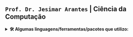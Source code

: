 
## `Prof. Dr. Jesimar Arantes` |   **Ciência da Computação** 

<details>
  <summary><b>🛠️ Algumas linguagens/ferramentas/pacotes que utilizo:</b></summary>
  <br/>
  
  <img align="center" alt="" width="60" height="60" src="https://cdn.jsdelivr.net/gh/devicons/devicon/icons/rstudio/rstudio-original.svg"> <img align="center" alt="" width="60" height="60" src="https://raw.githubusercontent.com/rstudio/shiny/main/man/figures/logo.png"> <img align="center" alt="" width="60" height="65" src=https://pkgs.rstudio.com/flexdashboard/reference/figures/logo.png> <img align="center" alt="" width="65" height="70" src="https://github.com/a-hayana/a-hayana/raw/main/view/fig1.png"><img align="center" alt="" width="65" height="70" src="https://github.com/a-hayana/a-hayana/raw/main/view/fig2.png"><img align="center" alt="" width="65" height="70" src="https://github.com/a-hayana/a-hayana/raw/main/view/fig3.png"><img align="center" alt="" width="150" height="40" src="https://github.com/a-hayana/a-hayana/raw/main/view/fig4.png"><img align="center" alt="" width="60" height="60" src="https://cdn.jsdelivr.net/gh/devicons/devicon/icons/html5/html5-original.svg"> <img align="center" alt="" width="60" height="60" src="https://cdn.jsdelivr.net/gh/devicons/devicon/icons/css3/css3-original.svg" /> <img align="center" alt="" width="60" height="60" src="https://cdn.jsdelivr.net/gh/devicons/devicon/icons/github/github-original.svg" /> <img align="center" alt="" width="60" height="60"  src="https://raw.githubusercontent.com/devicons/devicon/master/icons/python/python-original.svg" alt="python" width="40" height="40"/>
  <img align="center" alt="" src="https://cdn.jsdelivr.net/gh/devicons/devicon/icons/vscode/vscode-original.svg" alt="python" width="50" height="50"/>
  <img align="center" alt="" src="https://cdn.jsdelivr.net/gh/devicons/devicon/icons/jupyter/jupyter-original-wordmark.svg" alt="jupyter" width="55" height="55"/>

<details>

##
 
<div>        
  <h4 align="right"> Visitantes </h4>
  <img align="right" src="https://profile-counter.glitch.me/jesimar/count.svg">
  <img align="right" alt="" width="80" height="80" src="http://octodex.github.com/images/Professortocat_v2.png"> 
</div> 
